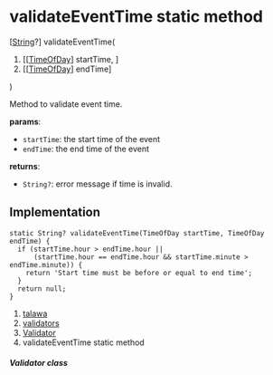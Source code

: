
<div>

# validateEventTime static method

</div>


[[String](https://api.flutter.dev/flutter/dart-core/String-class.html)?]
validateEventTime(

1.  [[[TimeOfDay](https://api.flutter.dev/flutter/material/TimeOfDay-class.md)]
    startTime, ]
2.  [[[TimeOfDay](https://api.flutter.dev/flutter/material/TimeOfDay-class.html)]
    endTime]

)



Method to validate event time.

**params**:

-   `startTime`: the start time of the event
-   `endTime`: the end time of the event

**returns**:

-   `String?`: error message if time is invalid.



## Implementation

``` language-dart
static String? validateEventTime(TimeOfDay startTime, TimeOfDay endTime) {
  if (startTime.hour > endTime.hour ||
      (startTime.hour == endTime.hour && startTime.minute > endTime.minute)) {
    return 'Start time must be before or equal to end time';
  }
  return null;
}
```







1.  [talawa](../../index.md)
2.  [validators](../../utils_validators/)
3.  [Validator](../../utils_validators/Validator-class.md)
4.  validateEventTime static method

##### Validator class








